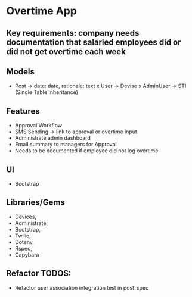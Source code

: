 # Overtime App

## Key requirements: company needs documentation that salaried employees did or did not get overtime each week

## Models
- Post -> date: date, rationale: text
x User -> Devise
x AdminUser -> STI (Single Table Inheritance)

## Features
- Approval Workflow
- SMS Sending -> link to approval or overtime input
- Administrate admin dashboard
- Email summary to managers for Approval
- Needs to be documented if employee did not log overtime

## UI
- Bootstrap

## Libraries/Gems
- Devices,
- Administrate,
- Bootstrap,
- Twilio,
- Dotenv,
- Rspec,
- Capybara

## Refactor TODOS:
- Refactor user association integration test in post_spec
